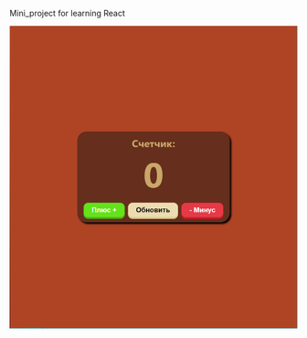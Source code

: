 Mini_project for learning React

![](https://github.com/Mex133/React_counter/raw/main/img/Image.png)